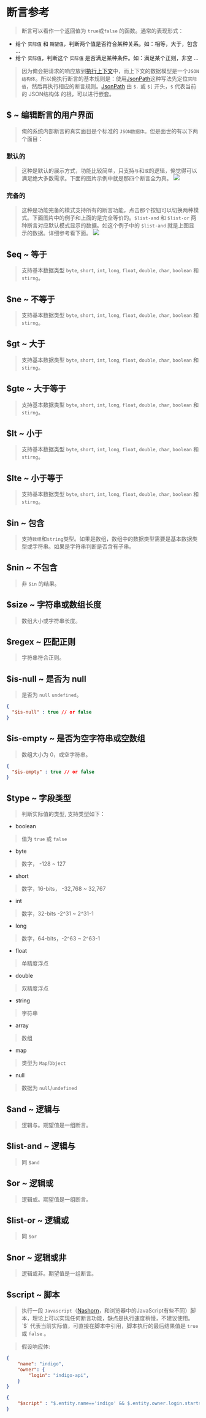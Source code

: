 # 断言参考

> 断言可以看作一个返回值为 `true`或`false` 的函数。通常的表现形式：

- 给个 `实际值` 和 `期望值`，判断两个值是否符合某种关系。如：相等，大于，包含 ...
- 给个 `实际值`，判断这个 `实际值` 是否满足某种条件。如：满足某个正则，非空 ...

> 因为俺会把请求的响应放到[执行上下文](/zh-cn/context)中，而上下文的数据模型是一个`JSON结构体`。所以俺执行断言的基本规则是：使用[JsonPath](https://goessner.net/articles/JsonPath/)这种写法先定位`实际值`，然后再执行相应的断言规则。[JsonPath](https://goessner.net/articles/JsonPath/) 由 `$.` 或 `$[` 开头，`$` 代表当前的 JSON结构体 的根，可以进行嵌套。

## $ ~ 编辑断言的用户界面

> 俺的系统内部断言的真实面目是个标准的 `JSON数据体`。但是面世的有以下两个面目：

### 默认的

> 这种是默认的展示方式，功能比较简单，只支持`与`和`或`的逻辑，俺觉得可以满足绝大多数需求。下面的图片示例中就是那四个断言全为真。
> ![](./images/assertions-simple.png)

### 完备的

> 这种是功能完备的模式支持所有的断言功能，点击那个按钮可以切换两种模式。下面图片中的例子和上面的是完全等价的。`$list-and` 和 `$list-or` 两种断言对应默认模式显示的数据。如这个例子中的 `$list-and` 就是上图显示的数据。详细参考看下面。
> ![](./images/assertions-full.png)

## $eq ~ 等于

> 支持基本数据类型 `byte`, `short`, `int`, `long`, `float`, `double`, `char`, `boolean`  和 `stirng`。

## $ne ~ 不等于

> 支持基本数据类型 `byte`, `short`, `int`, `long`, `float`, `double`, `char`, `boolean`  和 `stirng`。

## $gt ~ 大于

> 支持基本数据类型 `byte`, `short`, `int`, `long`, `float`, `double`, `char`, `boolean`  和 `stirng`。

## $gte ~ 大于等于

> 支持基本数据类型 `byte`, `short`, `int`, `long`, `float`, `double`, `char`, `boolean`  和 `stirng`。

## $lt ~ 小于

> 支持基本数据类型 `byte`, `short`, `int`, `long`, `float`, `double`, `char`, `boolean`  和 `stirng`。

## $lte ~ 小于等于

> 支持基本数据类型 `byte`, `short`, `int`, `long`, `float`, `double`, `char`, `boolean`  和 `stirng`。

## $in ~ 包含

> 支持`数组`和`string`类型。如果是数组，数组中的数据类型需要是基本数据类型或字符串。如果是字符串判断是否含有子串。

## $nin ~ 不包含

> 非 `$in` 的结果。

## $size ~ 字符串或数组长度

> 数组大小或字符串长度。

## $regex ~ 匹配正则

> 字符串符合正则。

## $is-null ~ 是否为 null

> 是否为 `null` `undefined`。
```json
{ 
  "$is-null" : true // or false
}
```

## $is-empty ~ 是否为空字符串或空数组

> 数组大小为 0，或空字符串。
```json
{ 
  "$is-empty" : true // or false
}
```

## $type ~ 字段类型

> 判断实际值的类型, 支持类型如下：

- boolean

> 值为 `true` 或 `false`

- byte

>数字， -128 ~ 127

- short

>数字，16-bits， -32,768 ~ 32,767

- int

>数字，32-bits -2^31 ~ 2^31-1

- long

>数字，64-bits，-2^63 ~ 2^63-1

- float

> 单精度浮点

- double

> 双精度浮点

- string

> 字符串

- array

> 数组

- map

> 类型为 `Map`/`Object`

- null

> 数据为 `null`/`undefined`


## $and ~ 逻辑与

> 逻辑与。期望值是一组断言。

## $list-and ~ 逻辑与

> 同 `$and`

## $or ~ 逻辑或

> 逻辑或。期望值是一组断言。

## $list-or ~ 逻辑或

> 同 `$or`

## $nor ~ 逻辑或非

> 逻辑或非。期望值是一组断言。

## $script ~ 脚本

> 执行一段 `Javascript`（[Nashorn](https://en.wikipedia.org/wiki/Nashorn_(JavaScript_engine))，和浏览器中的JavaScript有些不同）脚本，理论上可以实现任何断言功能，缺点是执行速度稍慢，不建议使用。`$` 代表当前实际值，可直接在脚本中引用，脚本执行的最后结果值是 `true` 或 `false` 。

> 假设响应体:
```json
{
    "name": "indigo",
    "owner": {
        "login": "indigo-api",
    }
}
```
```json
{
    "$script" : "$.entity.name=='indigo' && $.entity.owner.login.startsWith('indigo')"
}
```